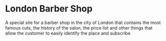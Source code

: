 # London Barber Shop
 A special site for a barber shop in the city of London that contains the most famous cuts, the history of the salon, the price list and other things that allow the customer to easily identify the place and subscribe

